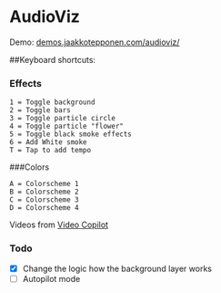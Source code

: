# AudioViz

Demo:
[demos.jaakkotepponen.com/audioviz/](http://demos.jaakkotepponen.com/audioviz/)

##Keyboard shortcuts:

### Effects
```
1 = Toggle background
2 = Toggle bars
3 = Toggle particle circle
4 = Toggle particle "flower"
5 = Toggle black smoke effects
6 = Add White smoke
T = Tap to add tempo
```

###Colors
```
A = Colorscheme 1
B = Colorscheme 2
C = Colorscheme 3
D = Colorscheme 4
```

Videos from [Video Copilot](http://www.videocopilot.net/blog/2011/12/new-tutorial-and-free-stock-footage/)


### Todo
- [x] Change the logic how the background layer works
- [ ] Autopilot mode
